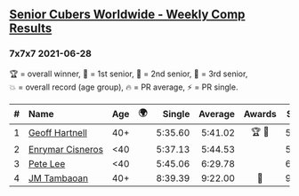 <style>table {white-space: nowrap;}</style>
<link rel="stylesheet" type="text/css" href="/scw-comp/css/flags.css" />

## [Senior Cubers Worldwide - Weekly Comp Results](/scw-comp/results/)
### 7x7x7 2021-06-28

<span style="white-space: nowrap;">🏆 = overall winner</span>, <span style="white-space: nowrap;">🥇 = 1st senior</span>, <span style="white-space: nowrap;">🥈 = 2nd senior</span>, <span style="white-space: nowrap;">🥉 = 3rd senior</span>, <span style="white-space: nowrap;">💥 = overall record (age group)</span>, <span style="white-space: nowrap;">🔥 = PR average</span>, <span style="white-space: nowrap;">⚡ = PR single</span>.

| # | Name | Age | 🌍 | Single | Average | Awards | Solve 1 | Solve 2 | Solve 3 | Video |
| :--: | :-- | :--: | :--: | --: | --: | :--: | --: | --: | --: | :-- |
| 1 | [Geoff Hartnell](../../persons/geoff_hartnell/777.md) | 40+ | <i class="flag flag-GB" /> | 5:35.60 | 5:41.02 | 🏆 🥇 | 5:44.60 | 5:35.60 | 5:42.85 | [Desktop](https://www.facebook.com/557281693/videos/508709067094359) / [Mobile](https://m.facebook.com/557281693/videos/508709067094359) |
| 2 | [Enrymar Cisneros](../../persons/enrymar_cisneros/777.md) | <40 | <i class="flag flag-VE" /> | 5:37.13 | 5:44.53 |  | 5:51.05 | 5:45.42 | 5:37.13 | [Desktop](https://www.facebook.com/events/248738199926629/permalink/256329802500802) / [Mobile](https://m.facebook.com/events/248738199926629?view=permalink&id=256329802500802) |
| 3 | [Pete Lee](../../persons/pete_lee/777.md) | <40 | <i class="flag flag-GB" /> | 5:45.06 | 6:29.78 |  | 6:24.88 | 5:45.06 | 7:19.41 | [Desktop](https://www.facebook.com/events/248738199926629/permalink/253447666122349) / [Mobile](https://m.facebook.com/events/248738199926629?view=permalink&id=253447666122349) |
| 4 | [JM Tambaoan](../../persons/jm_tambaoan/777.md) | 40+ | <i class="flag flag-PH" /> | 8:39.39 | 9:22.00 | 🥈 | 9:49.52 | 8:39.39 | 9:37.09 | [Desktop](https://www.facebook.com/events/248738199926629/permalink/256190055848110) / [Mobile](https://m.facebook.com/events/248738199926629?view=permalink&id=256190055848110) |

<!-- Global site tag (gtag.js) - Google Analytics -->
<script async src="https://www.googletagmanager.com/gtag/js?id=UA-86348435-3"></script>
<script>window.dataLayer = window.dataLayer || []; function gtag() {dataLayer.push(arguments);} gtag('js', new Date()); gtag('config', 'UA-86348435-3');</script>
